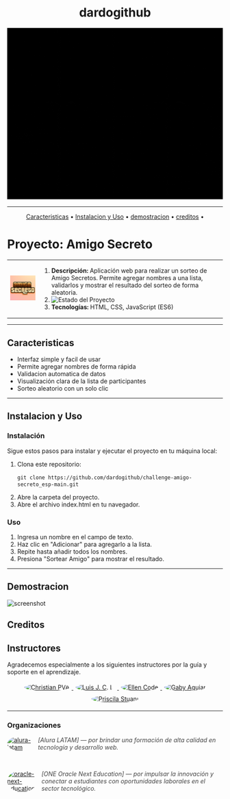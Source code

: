 <h1 align="center">dardogithub</h1>

<p align="center">
  <img src="media/dardogithub.gif" alt="dardogithub" width="760" height="400" />
</p>

---
</p>
<p align="center">
  <a href="#Caracteristicas">Caracteristicas</a> •
  <a href="#instalacion-y-uso">Instalacion y Uso</a> •
  <a href="#demostracion">demostracion</a> •
  <a href="#creditos">creditos</a> •
</p>
<p align="center">
  
# Proyecto: Amigo Secreto 

<table>
  <tr>
    <td>
      <img src="media/amigoSecreto.png" alt="Logo del Proyecto" width="200">
    </td>
    <td>
      <ol>
        <li>
          <strong>Descripción:</strong>  
          Aplicación web para realizar un sorteo de Amigo Secretos.  
          Permite agregar nombres a una lista, validarlos y mostrar el resultado del sorteo de forma aleatoria.
        </li>
        <li>
          <strong></strong>  
          <img src="https://img.shields.io/badge/Estado-en%20desarrollo-yellow" alt="Estado del Proyecto">
        </li>
        <li>
          <strong>Tecnologías:</strong> HTML, CSS, JavaScript (ES6)
        </li>
      </ol>
    </td>
  </tr>
</table>


---

## Caracteristicas

- Interfaz simple y facil de usar
- Permite agregar nombres de forma rápida
- Validacion automatica de datos
- Visualización clara de la lista de participantes
- Sorteo aleatorio con un solo clic

---

## Instalacion y Uso

### Instalación

Sigue estos pasos para instalar y ejecutar el proyecto en tu máquina local:

1. Clona este repositorio:
   ```
   git clone https://github.com/dardogithub/challenge-amigo-secreto_esp-main.git
2. Abre la carpeta del proyecto.
3. Abre el archivo index.html en tu navegador.

### Uso

1. Ingresa un nombre en el campo de texto.
3. Haz clic en "Adicionar" para agregarlo a la lista.
4. Repite hasta añadir todos los nombres.
5. Presiona "Sortear Amigo" para mostrar el resultado.

---

## Demostracion

<p align="center">
  
![screenshot](media/demostracion.gif)
</p>                   

## Creditos

## Instructores
Agradecemos especialmente a los siguientes instructores por la guía y soporte en el aprendizaje.

<p align="center">
  <a href="https://github.com/christianpva" target="_blank">
    <img src="https://avatars.githubusercontent.com/u/29123800?v=4&s=100" alt="Christian PVA" width="60" height="60" style="border-radius:50%; margin: 5px;">
  </a>
  <a href="https://github.com/ljcl79" target="_blank">
    <img src="https://avatars.githubusercontent.com/u/4803845?v=4&s=100" alt="Luis J. C. L." width="60" height="60" style="border-radius:50%; margin: 5px;">
  </a>
  <a href="https://github.com/Ellen-code" target="_blank">
    <img src="https://avatars.githubusercontent.com/u/71970858?v=4&s=100" alt="Ellen Code" width="60" height="60" style="border-radius:50%; margin: 5px;">
  </a>
  <a href="https://www.linkedin.com/in/gabyaguiar/" target="_blank">
    <img src="https://www.gravatar.com/avatar/3aec5def2fade956e2fef2bf0360d196.png?r=PG&size=100x100&date=2025-08-11&d=https%3A%2F%2Fapp.aluracursos.com%2Fassets%2Fimages%2Fforum%2Favatar_g.png" alt="Gaby Aguiar" width="60" height="60" style="border-radius:50%; margin: 5px;">
  </a>
  <a href="https://www.linkedin.com/in/priscilastuani/" target="_blank">
    <img src="https://cdn2.gnarususercontent.com.br/6/407544/74b1e355-698c-4676-aaba-f01525ee8a83.png?width=100&height=100&aspect_ratio=1:1" alt="Priscila Stuani" width="60" height="60" style="border-radius:50%; margin: 5px;">
  </a>
</p>

---

### Organizaciones
 
<div style="display: inline-flex; align-items: center;">
  <a href="https://www.linkedin.com/school/alura-latam/?originalSubdomain=br" target="_blank" style="display: inline-block;">
    <img src="https://media.licdn.com/dms/image/v2/D4D0BAQGxDpCf6Cm0xQ/company-logo_200_200/company-logo_200_200/0/1701180993504/alura_latam_logo?e=1758153600&v=beta&t=czWE74lMguetJ2nv_0sJYRqpCFFI0l_fL-sfqIxaXe8" 
         alt="alura-latam" width="60" height="60" style="border-radius: 50%; margin-right: 10px;">
  </a>
  <span style="color: #444444; font-style: italic; user-select: none;">[Alura LATAM] — por brindar una formación de alta calidad en tecnología y desarrollo web.</span>
</div>

<br> <!-- Aquí está el salto de línea -->

<div style="display: inline-flex; align-items: center;">
  <a href="https://www.oracle.com/latam/education/oracle-next-education/" target="_blank" style="display: inline-block;">
    <img src="https://www.oracle.com/a/ocom/img/rh03-one-logo-with-slogan-lad.png" 
         alt="oracle-next-education" width="60" height="60" style="border-radius: 50%; margin-right: 10px;">
  </a>
  <span style="color: #444444; font-style: italic; user-select: none;">[ONE Oracle Next Education] — por impulsar la innovación y conectar a estudiantes con oportunidades laborales en el sector tecnológico.</span>
</div>

  
    

